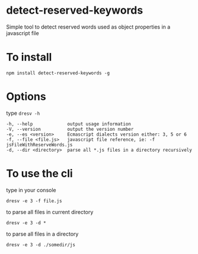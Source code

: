 # detect-reserved-keywords
Simple tool to detect reserved words used as object properties in a javascript file


# To install

```npm install detect-reserved-keywords -g```

# Options

type ```dresv -h```

    -h, --help             output usage information
    -V, --version          output the version number
    -e, --es <version>     Ecmascript dialects version either: 3, 5 or 6
    -f, --file <file.js>   javascript file reference, ie: -f jsFileWithReserveWords.js
    -d, --dir <directory>  parse all *.js files in a directory recursively

# To use the cli
type in your console

```dresv -e 3 -f file.js```

to parse all files in current directory

```dresv -e 3 -d *```

to parse all files in a directory

```dresv -e 3 -d ./somedir/js```
